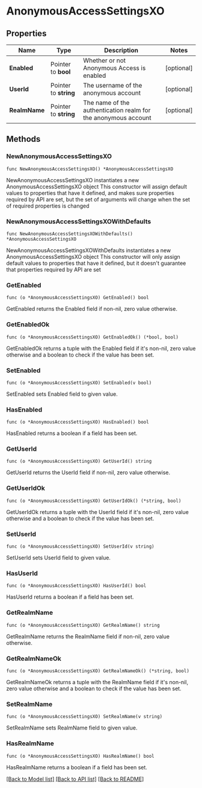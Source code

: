 # AnonymousAccessSettingsXO

## Properties

Name | Type | Description | Notes
------------ | ------------- | ------------- | -------------
**Enabled** | Pointer to **bool** | Whether or not Anonymous Access is enabled | [optional] 
**UserId** | Pointer to **string** | The username of the anonymous account | [optional] 
**RealmName** | Pointer to **string** | The name of the authentication realm for the anonymous account | [optional] 

## Methods

### NewAnonymousAccessSettingsXO

`func NewAnonymousAccessSettingsXO() *AnonymousAccessSettingsXO`

NewAnonymousAccessSettingsXO instantiates a new AnonymousAccessSettingsXO object
This constructor will assign default values to properties that have it defined,
and makes sure properties required by API are set, but the set of arguments
will change when the set of required properties is changed

### NewAnonymousAccessSettingsXOWithDefaults

`func NewAnonymousAccessSettingsXOWithDefaults() *AnonymousAccessSettingsXO`

NewAnonymousAccessSettingsXOWithDefaults instantiates a new AnonymousAccessSettingsXO object
This constructor will only assign default values to properties that have it defined,
but it doesn't guarantee that properties required by API are set

### GetEnabled

`func (o *AnonymousAccessSettingsXO) GetEnabled() bool`

GetEnabled returns the Enabled field if non-nil, zero value otherwise.

### GetEnabledOk

`func (o *AnonymousAccessSettingsXO) GetEnabledOk() (*bool, bool)`

GetEnabledOk returns a tuple with the Enabled field if it's non-nil, zero value otherwise
and a boolean to check if the value has been set.

### SetEnabled

`func (o *AnonymousAccessSettingsXO) SetEnabled(v bool)`

SetEnabled sets Enabled field to given value.

### HasEnabled

`func (o *AnonymousAccessSettingsXO) HasEnabled() bool`

HasEnabled returns a boolean if a field has been set.

### GetUserId

`func (o *AnonymousAccessSettingsXO) GetUserId() string`

GetUserId returns the UserId field if non-nil, zero value otherwise.

### GetUserIdOk

`func (o *AnonymousAccessSettingsXO) GetUserIdOk() (*string, bool)`

GetUserIdOk returns a tuple with the UserId field if it's non-nil, zero value otherwise
and a boolean to check if the value has been set.

### SetUserId

`func (o *AnonymousAccessSettingsXO) SetUserId(v string)`

SetUserId sets UserId field to given value.

### HasUserId

`func (o *AnonymousAccessSettingsXO) HasUserId() bool`

HasUserId returns a boolean if a field has been set.

### GetRealmName

`func (o *AnonymousAccessSettingsXO) GetRealmName() string`

GetRealmName returns the RealmName field if non-nil, zero value otherwise.

### GetRealmNameOk

`func (o *AnonymousAccessSettingsXO) GetRealmNameOk() (*string, bool)`

GetRealmNameOk returns a tuple with the RealmName field if it's non-nil, zero value otherwise
and a boolean to check if the value has been set.

### SetRealmName

`func (o *AnonymousAccessSettingsXO) SetRealmName(v string)`

SetRealmName sets RealmName field to given value.

### HasRealmName

`func (o *AnonymousAccessSettingsXO) HasRealmName() bool`

HasRealmName returns a boolean if a field has been set.


[[Back to Model list]](../README.md#documentation-for-models) [[Back to API list]](../README.md#documentation-for-api-endpoints) [[Back to README]](../README.md)


